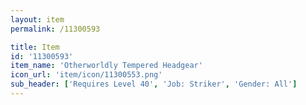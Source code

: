```yaml
---
layout: item
permalink: /11300593

title: Item
id: '11300593'
item_name: 'Otherworldly Tempered Headgear'
icon_url: 'item/icon/11300553.png'
sub_header: ['Requires Level 40', 'Job: Striker', 'Gender: All']
---
```

